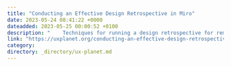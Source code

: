 ```yaml
---
title: "Conducting an Effective Design Retrospective in Miro"
date: 2023-05-24 08:41:22 +0000
dateadded: 2023-05-25 00:00:52 +0100
description: "    Techniques for running a design retrospective for remote teams  Continue reading on UX Planet »  "
link: "https://uxplanet.org/conducting-an-effective-design-retrospective-in-miro-6d96da39bbae?source=rss----819cc2aaeee0---4"
category:
directory: _directory/ux-planet.md
---
```

